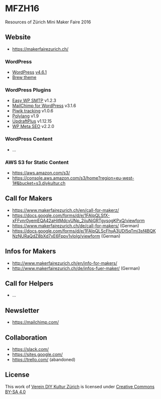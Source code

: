 # MFZH16
Resources of Zürich Mini Maker Faire 2016

## Website
* https://makerfairezurich.ch/

### WordPress
* [WordPress](https://wordpress.org/) [v4.6.1](https://codex.wordpress.org/Version_4.6.1)
* [Brew theme](https://github.com/slightlyoffbeat/brew)

### WordPress Plugins
* [Easy WP SMTP](https://wp-ecommerce.net/easy-wordpress-smtp-send-emails-from-your-wordpress-site-using-a-smtp-server-2197) v1.2.3
* [MailChimp for WordPress](https://mc4wp.com/#utm_source=wp-plugin&utm_medium=mailchimp-for-wp&utm_campaign=plugins-page) v3.1.6
* [Piwik tracking](http://www.mentebinaria.com/) v1.0.6
* [Polylang](https://polylang.pro/) v1.9
* [UpdraftPlus](https://updraftplus.com/) v1.12.15
* [WP Meta SEO](http://www.joomunited.com/wordpress-products/wp-meta-seo)  v2.2.0

### WordPress Content
* ...

### AWS S3 for Static Content
* https://aws.amazon.com/s3/
* https://console.aws.amazon.com/s3/home?region=eu-west-1#&bucket=s3.diykultur.ch

## Call for Makers
* https://www.makerfairezurich.ch/en/call-for-makerz/
* https://docs.google.com/forms/d/e/1FAIpQLSfX-xFFvnr0yemEQA42aHitMdcvUNp_2iiuNjGRTgysogKPxQ/viewform
* https://www.makerfairezurich.ch/de/call-for-makers/ (German)
* https://docs.google.com/forms/d/e/1FAIpQLScFhyA3UDl5qTmj3sf4BQKNzNURaQdZ8bXd7xE6Fppv1vloIg/viewform (German)

## Infos for Makers
* http://www.makerfairezurich.ch/en/info-for-makers/
* http://www.makerfairezurich.ch/de/infos-fuer-maker/ (German)

## Call for Helpers
* ...

## Newsletter
* https://mailchimp.com/

## Collaboration
* https://slack.com/
* https://sites.google.com/
* https://trello.com/ (abandoned)

## License
This work of [Verein DIY Kultur Zürich](http://diykultur.ch/) is licensed under [Creative Commons BY-SA 4.0](https://creativecommons.org/licenses/by-sa/4.0/)
